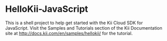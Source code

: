 HelloKii-JavaScript
===================

This is a shell project to help get started with the Kii Cloud SDK for JavaScript. Visit the Samples and Tutorials section of the Kii Documentation site at http://docs.kii.com/en/samples/hellokii/ for the tutorial.
